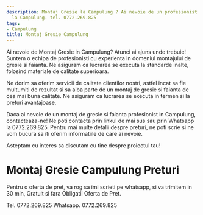 ```yaml
---
description: Montaj Gresie la Campulung ? Ai nevoie de un profesionist in Montaj Gresie
  la Campulung. tel. 0772.269.825
tags:
- Campulung
title: Montaj Gresie Campulung
---
```



Ai nevoie de Montaj Gresie in Campulung? Atunci ai ajuns unde trebuie! Suntem o echipa de profesionisti cu experienta in domeniul montajului de gresie si faianta. Ne asiguram ca lucrarea se executa la standarde inalte, folosind materiale de calitate superioara.

Ne dorim sa oferim servicii de calitate clientilor nostri, astfel incat sa fie multumiti de rezultat si sa aiba parte de un montaj de gresie si faianta de cea mai buna calitate. Ne asiguram ca lucrarea se executa in termen si la preturi avantajoase.

Daca ai nevoie de un montaj de gresie si faianta profesionist in Campulung, contacteaza-ne! Ne poti contacta prin linkul de mai sus sau prin Whatsapp la 0772.269.825. Pentru mai multe detalii despre preturi, ne poti scrie si ne vom bucura sa iti oferim informatiile de care ai nevoie. 

Asteptam cu interes sa discutam cu tine despre proiectul tau!

# Montaj Gresie Campulung Preturi
Pentru o oferta de pret, va rog sa imi scrieti pe whatsapp, si va trimitem in 30 min, Gratuit si fara Obligatii Oferta de Pret.

Tel. 0772.269.825
Whatsapp. 0772.269.825